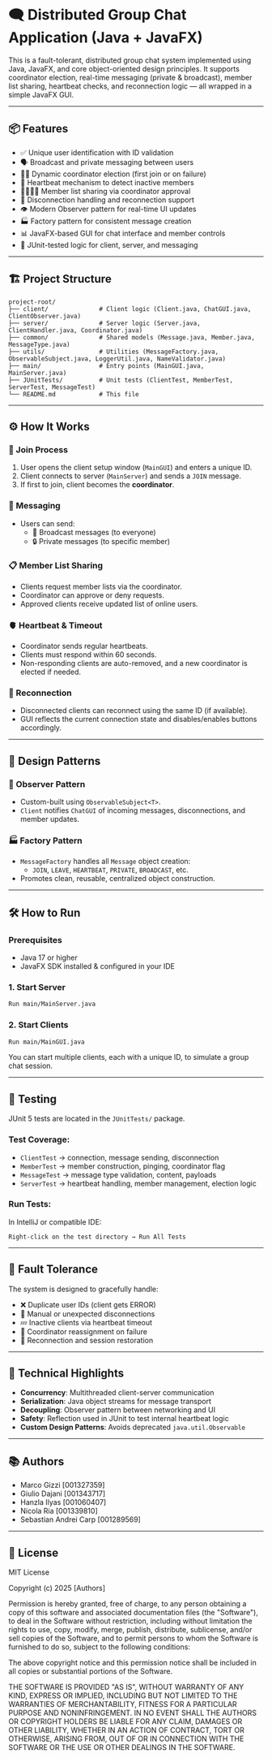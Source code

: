 
# 🗨️ Distributed Group Chat Application (Java + JavaFX)

This is a fault-tolerant, distributed group chat system implemented using Java, JavaFX, and core object-oriented design principles. It supports coordinator election, real-time messaging (private & broadcast), member list sharing, heartbeat checks, and reconnection logic — all wrapped in a simple JavaFX GUI.

---

## 📦 Features

- ✅ Unique user identification with ID validation
- 🗣️ Broadcast and private messaging between users
- 🧑‍⚖️ Dynamic coordinator election (first join or on failure)
- 💓 Heartbeat mechanism to detect inactive members
- 🫱🏼‍🫲🏼 Member list sharing via coordinator approval
- 🔌 Disconnection handling and reconnection support
- 👁️ Modern Observer pattern for real-time UI updates
- 🏭 Factory pattern for consistent message creation
- 📊 JavaFX-based GUI for chat interface and member controls
- 🧪 JUnit-tested logic for client, server, and messaging

---

## 🏗️ Project Structure

```
project-root/
├── client/              # Client logic (Client.java, ChatGUI.java, ClientObserver.java)
├── server/              # Server logic (Server.java, ClientHandler.java, Coordinator.java)
├── common/              # Shared models (Message.java, Member.java, MessageType.java)
├── utils/               # Utilities (MessageFactory.java, ObservableSubject.java, LoggerUtil.java, NameValidator.java)
├── main/                # Entry points (MainGUI.java, MainServer.java)
├── JUnitTests/          # Unit tests (ClientTest, MemberTest, ServerTest, MessageTest)
└── README.md            # This file
```

---

## ⚙️ How It Works

### 🔑 Join Process
1. User opens the client setup window (`MainGUI`) and enters a unique ID.
2. Client connects to server (`MainServer`) and sends a `JOIN` message.
3. If first to join, client becomes the **coordinator**.

### 💬 Messaging
- Users can send:
  - 📣 Broadcast messages (to everyone)
  - 🔒 Private messages (to specific member)

### 📋 Member List Sharing
- Clients request member lists via the coordinator.
- Coordinator can approve or deny requests.
- Approved clients receive updated list of online users.

### 🫀 Heartbeat & Timeout
- Coordinator sends regular heartbeats.
- Clients must respond within 60 seconds.
- Non-responding clients are auto-removed, and a new coordinator is elected if needed.

### 🔁 Reconnection
- Disconnected clients can reconnect using the same ID (if available).
- GUI reflects the current connection state and disables/enables buttons accordingly.

---

## 🧩 Design Patterns

### 🔁 Observer Pattern
- Custom-built using `ObservableSubject<T>`.
- `Client` notifies `ChatGUI` of incoming messages, disconnections, and member updates.

### 🏭 Factory Pattern
- `MessageFactory` handles all `Message` object creation:
  - `JOIN`, `LEAVE`, `HEARTBEAT`, `PRIVATE`, `BROADCAST`, etc.
- Promotes clean, reusable, centralized object construction.

---

## 🛠️ How to Run

### Prerequisites
- Java 17 or higher
- JavaFX SDK installed & configured in your IDE

### 1. Start Server
```bash
Run main/MainServer.java
```

### 2. Start Clients
```bash
Run main/MainGUI.java
```

You can start multiple clients, each with a unique ID, to simulate a group chat session.

---

## 🧪 Testing

JUnit 5 tests are located in the `JUnitTests/` package.

### Test Coverage:
- `ClientTest` → connection, message sending, disconnection
- `MemberTest` → member construction, pinging, coordinator flag
- `MessageTest` → message type validation, content, payloads
- `ServerTest` → heartbeat handling, member management, election logic

### Run Tests:
In IntelliJ or compatible IDE:
```
Right-click on the test directory → Run All Tests
```

---

## 🧠 Fault Tolerance

The system is designed to gracefully handle:
- ❌ Duplicate user IDs (client gets ERROR)
- 🔌 Manual or unexpected disconnections
- 💤 Inactive clients via heartbeat timeout
- 🏃 Coordinator reassignment on failure
- 🔁 Reconnection and session restoration

---

## 🧠 Technical Highlights

- **Concurrency**: Multithreaded client-server communication
- **Serialization**: Java object streams for message transport
- **Decoupling**: Observer pattern between networking and UI
- **Safety**: Reflection used in JUnit to test internal heartbeat logic
- **Custom Design Patterns**: Avoids deprecated `java.util.Observable`

---


## 📚 Authors

- Marco Gizzi [001327359]
- Giulio Dajani [001343717]
- Hanzla Ilyas [001060407]
- Nicola Ria [001339810]
- Sebastian Andrei Carp [001289569]

---

## 📄 License

MIT License

Copyright (c) 2025 [Authors]

Permission is hereby granted, free of charge, to any person obtaining a copy
of this software and associated documentation files (the "Software"), to deal
in the Software without restriction, including without limitation the rights
to use, copy, modify, merge, publish, distribute, sublicense, and/or sell 
copies of the Software, and to permit persons to whom the Software is 
furnished to do so, subject to the following conditions:

The above copyright notice and this permission notice shall be included in all
copies or substantial portions of the Software.

THE SOFTWARE IS PROVIDED "AS IS", WITHOUT WARRANTY OF ANY KIND, EXPRESS OR 
IMPLIED, INCLUDING BUT NOT LIMITED TO THE WARRANTIES OF MERCHANTABILITY, 
FITNESS FOR A PARTICULAR PURPOSE AND NONINFRINGEMENT. IN NO EVENT SHALL THE 
AUTHORS OR COPYRIGHT HOLDERS BE LIABLE FOR ANY CLAIM, DAMAGES OR OTHER 
LIABILITY, WHETHER IN AN ACTION OF CONTRACT, TORT OR OTHERWISE, ARISING FROM, 
OUT OF OR IN CONNECTION WITH THE SOFTWARE OR THE USE OR OTHER DEALINGS IN THE 
SOFTWARE.
